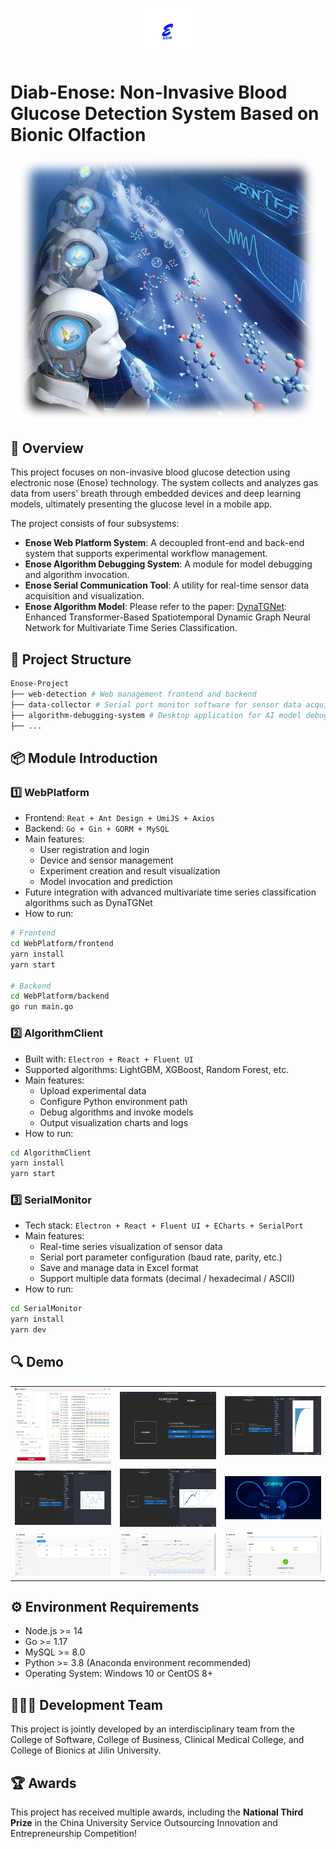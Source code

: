 


<p align="center">
  <img src="./img/logo.png" width="15%" />
</p>

# Diab-Enose: Non-Invasive Blood Glucose Detection System Based on Bionic Olfaction
<p align="center">
  <img src="./img/background.png" alt="背景图" />
</p>

## 📌 Overview

This project focuses on non-invasive blood glucose detection using electronic nose (Enose) technology. The system collects and analyzes gas data from users' breath through embedded devices and deep learning models, ultimately presenting the glucose level in a mobile app. 

The project consists of four subsystems:

- **Enose Web Platform System**: A decoupled front-end and back-end system that supports experimental workflow management.
- **Enose Algorithm Debugging System**: A module for model debugging and algorithm invocation.
- **Enose Serial Communication Tool**: A utility for real-time sensor data acquisition and visualization.
- **Enose Algorithm Model**: Please refer to the paper: [DynaTGNet](https://link.springer.com/chapter/10.1007/978-981-96-6954-7_32): Enhanced Transformer-Based Spatiotemporal Dynamic Graph Neural Network for Multivariate Time Series Classification.


## 📂 Project Structure
```bash
Enose-Project
├── web-detection # Web management frontend and backend
├── data-collector # Serial port monitor software for sensor data acquisition
├── algorithm-debugging-system # Desktop application for AI model debugging, training, and inference visualization
├── ...
```

## 📦 Module Introduction
### 1️⃣ WebPlatform
- Frontend: `Reat + Ant Design + UmiJS + Axios`
- Backend: `Go + Gin + GORM + MySQL`
- Main features:
  - User registration and login
  - Device and sensor management
  - Experiment creation and result visualization
  - Model invocation and prediction
- Future integration with advanced multivariate time series classification algorithms such as DynaTGNet
- How to run:
```bash
# Frontend
cd WebPlatform/frontend
yarn install
yarn start

# Backend
cd WebPlatform/backend
go run main.go
```

### 2️⃣ AlgorithmClient
- Built with: `Electron + React + Fluent UI`
- Supported algorithms: LightGBM, XGBoost, Random Forest, etc.
- Main features:
  - Upload experimental data
  - Configure Python environment path
  - Debug algorithms and invoke models
  - Output visualization charts and logs
- How to run:
```bash
cd AlgorithmClient
yarn install
yarn start
```

### 3️⃣ SerialMonitor
- Tech stack: `Electron + React + Fluent UI + ECharts + SerialPort`
- Main features:
  - Real-time series visualization of sensor data
  - Serial port parameter configuration (baud rate, parity, etc.)
  - Save and manage data in Excel format
  - Support multiple data formats (decimal / hexadecimal / ASCII)
- How to run:
```bash
cd SerialMonitor
yarn install
yarn dev
```

## 🔍 Demo
<table>
  <tr>
    <td><img src="./img/demo1_serial.png" style="width:100%"></td>
    <td><img src="./img/demo2_algorithm.png" style="width:100%"></td>
    <td><img src="./img/demo3_algorithm.png" style="width:100%"></td>
  </tr>
  <tr>
    <td><img src="./img/demo4_algorithm.png" style="width:100%"></td>
    <td><img src="./img/demo5_algorithm.png" style="width:100%"></td>
    <td><img src="./img/demo6_platform.png" style="width:100%"></td>
  </tr>
  <tr>
    <td><img src="./img/demo7_platform.png" style="width:100%"></td>
    <td><img src="./img/demo8_platform.png" style="width:100%"></td>
    <td><img src="./img/demo9_platform.png" style="width:100%"></td>
  </tr>
</table>


## ⚙️ Environment Requirements
- Node.js >= 14
- Go >= 1.17
- MySQL >= 8.0
- Python >= 3.8 (Anaconda environment recommended)
- Operating System: Windows 10 or CentOS 8+


## 🧑‍🤝‍🧑 Development Team
This project is jointly developed by an interdisciplinary team from the College of Software, College of Business, Clinical Medical College, and College of Bionics at Jilin University.


## 🏆 Awards
This project has received multiple awards, including the **National Third Prize** in the China University Service Outsourcing Innovation and Entrepreneurship Competition!
